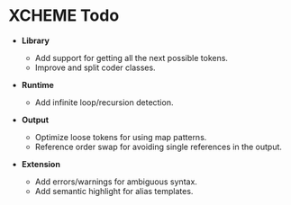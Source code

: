 # XCHEME Todo

- **Library**

  - Add support for getting all the next possible tokens.
  - Improve and split coder classes.

- **Runtime**

  - Add infinite loop/recursion detection.

- **Output**

  - Optimize loose tokens for using map patterns.
  - Reference order swap for avoiding single references in the output.

- **Extension**

  - Add errors/warnings for ambiguous syntax.
  - Add semantic highlight for alias templates.

